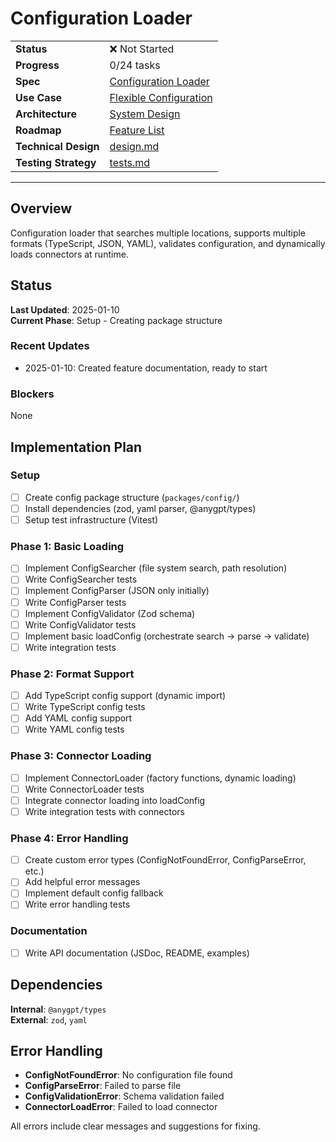 # Configuration Loader

| | |
|---|---|
| **Status** | ❌ Not Started |
| **Progress** | 0/24 tasks |
| **Spec** | [Configuration Loader](../../../../products/anygpt/specs/README.md#configuration-loader) |
| **Use Case** | [Flexible Configuration](../../../../products/anygpt/cases/flexible-configuration.md) |
| **Architecture** | [System Design](../../architecture.md) |
| **Roadmap** | [Feature List](../../roadmap.md) |
| **Technical Design** | [design.md](./design.md) |
| **Testing Strategy** | [tests.md](./tests.md) |

---

## Overview

Configuration loader that searches multiple locations, supports multiple formats (TypeScript, JSON, YAML), validates configuration, and dynamically loads connectors at runtime.

## Status

**Last Updated**: 2025-01-10  
**Current Phase**: Setup - Creating package structure

### Recent Updates
- 2025-01-10: Created feature documentation, ready to start

### Blockers
None

## Implementation Plan

### Setup
- [ ] Create config package structure (`packages/config/`)
- [ ] Install dependencies (zod, yaml parser, @anygpt/types)
- [ ] Setup test infrastructure (Vitest)

### Phase 1: Basic Loading
- [ ] Implement ConfigSearcher (file system search, path resolution)
- [ ] Write ConfigSearcher tests
- [ ] Implement ConfigParser (JSON only initially)
- [ ] Write ConfigParser tests
- [ ] Implement ConfigValidator (Zod schema)
- [ ] Write ConfigValidator tests
- [ ] Implement basic loadConfig (orchestrate search → parse → validate)
- [ ] Write integration tests

### Phase 2: Format Support
- [ ] Add TypeScript config support (dynamic import)
- [ ] Write TypeScript config tests
- [ ] Add YAML config support
- [ ] Write YAML config tests

### Phase 3: Connector Loading
- [ ] Implement ConnectorLoader (factory functions, dynamic loading)
- [ ] Write ConnectorLoader tests
- [ ] Integrate connector loading into loadConfig
- [ ] Write integration tests with connectors

### Phase 4: Error Handling
- [ ] Create custom error types (ConfigNotFoundError, ConfigParseError, etc.)
- [ ] Add helpful error messages
- [ ] Implement default config fallback
- [ ] Write error handling tests

### Documentation
- [ ] Write API documentation (JSDoc, README, examples)

## Dependencies

**Internal**: `@anygpt/types`  
**External**: `zod`, `yaml`

## Error Handling

- **ConfigNotFoundError**: No configuration file found
- **ConfigParseError**: Failed to parse file
- **ConfigValidationError**: Schema validation failed
- **ConnectorLoadError**: Failed to load connector

All errors include clear messages and suggestions for fixing.

